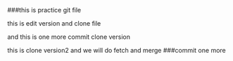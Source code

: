 ###this is practice git file

this is edit version and clone file

and this is one more commit clone version

this is clone version2 and we will do fetch and merge
###commit one more
